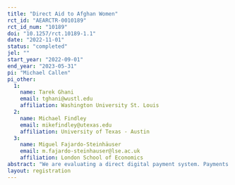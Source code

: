 ```yaml
---
title: "Direct Aid to Afghan Women"
rct_id: "AEARCTR-0010189"
rct_id_num: "10189"
doi: "10.1257/rct.10189-1.1"
date: "2022-11-01"
status: "completed"
jel: ""
start_year: "2022-09-01"
end_year: "2023-05-31"
pi: "Michael Callen"
pi_other:
  1:
    name: Tarek Ghani
    email: tghani@wustl.edu
    affiliation: Washington University St. Louis
  2:
    name: Michael Findley
    email: mikefindley@utexas.edu
    affiliation: University of Texas - Austin
  3:
    name: Miguel Fajardo-Steinhäuser
    email: m.fajardo-steinhauser@lse.ac.uk
    affiliation: London School of Economics
abstract: "We are evaluating a direct digital payment system. Payments are provided directly to vulnerable Afghan Women. The fundamental goal is to provide humanitarian assistance directly using a modality that is not easily captured by an authoritarian government hostile to western powers - the Taliban. The situation in Afghanistan is dire; the UNDP estimates that an astonishing 97% of Afghans are at risk of falling beneath the poverty line, fueling hunger, malnutrition, and increased migration borne of desperation. Our team has secured funding to provide transfers of 4,000 AFA every two weeks to around 2,400 Afghan women for two months. Beneficiaries will be randomized into two groups. The first group of about 1,225 participants will receive payments immediately, the second group will start receiving payments after two months at which point payments to the first group will conclude. The study focuses on impacts on immediate food and humanitarian needs and on whether the payments are captured by the Taliban.  "
layout: registration
---
```


